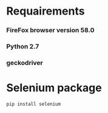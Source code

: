 # Requairements
### FireFox browser version 58.0
### Python 2.7 
### geckodriver

# Selenium package 
```bash
pip install selenium
```
